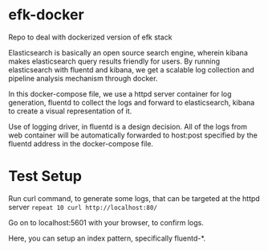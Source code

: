 # efk-docker
Repo to deal with dockerized version of efk stack

Elasticsearch is basically an open source search engine, wherein kibana makes elasticsearch query results friendly for users. 
By running elasticsearch with fluentd and kibana, we get a scalable log collection and pipeline analysis mechanism through docker. 

In this docker-compose file, we use a httpd server container for log generation, fluentd to collect the logs and forward to elasticsearch, kibana to create a visual representation of it. 

Use of logging driver, in fluentd is a design decision. All of the logs from web container will be automatically forwarded to host:post specified by the fluentd address in the docker-compose file. 

# Test Setup

Run curl command, to generate some logs, that can be targeted at the httpd server
``` repeat 10 curl http://localhost:80/ ```

Go on to localhost:5601 with your browser, to confirm logs. 

Here, you can setup an index pattern, specifically fluentd-*. 
